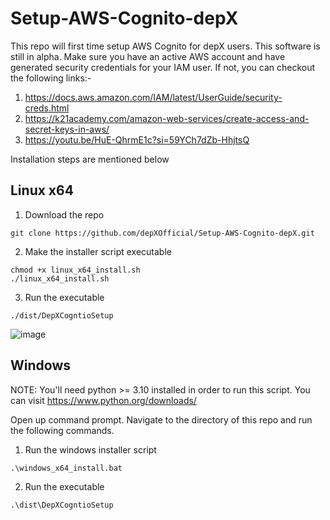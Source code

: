 # Setup-AWS-Cognito-depX
This repo will first time setup AWS Cognito for depX users. This software is still in alpha. Make sure you have an active AWS account and have generated security credentials for your IAM user. If not, you can checkout the following links:-

1. https://docs.aws.amazon.com/IAM/latest/UserGuide/security-creds.html
2. https://k21academy.com/amazon-web-services/create-access-and-secret-keys-in-aws/
3. https://youtu.be/HuE-QhrmE1c?si=59YCh7dZb-HhjtsQ

Installation steps are mentioned below

## Linux x64
1. Download the repo
  ```
  git clone https://github.com/depXOfficial/Setup-AWS-Cognito-depX.git
  ```
2. Make the installer script executable
  ```
  chmod +x linux_x64_install.sh
  ./linux_x64_install.sh
  ```
3. Run the executable
```
./dist/DepXCogntioSetup
```
![image](https://github.com/depXOfficial/Setup-AWS-Cognito-depX/assets/47640633/eb92e966-d363-499c-a21d-9b08e4faa15c)


## Windows

NOTE: You'll need python >= 3.10 installed in order to run this script. You can visit https://www.python.org/downloads/

Open up command prompt. Navigate to the directory of this repo and run the following commands.

1. Run the windows installer script
  ```
  .\windows_x64_install.bat
  ```
2. Run the executable
  ```
  .\dist\DepXCogntioSetup
  ```
